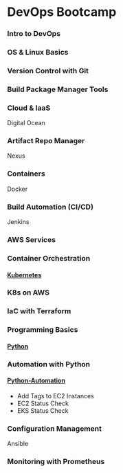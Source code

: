 # DevOps Bootcamp

### Intro to DevOps
### OS & Linux Basics
### Version Control with Git
### Build Package Manager Tools
### Cloud & IaaS
  Digital Ocean
### Artifact Repo Manager
  Nexus
### Containers
  Docker
### Build Automation (CI/CD)
  Jenkins
### AWS Services
### Container Orchestration
  #### <a href="https://github.com/byronksmith/bootcamp/tree/main/kubernetes" target="_blank">Kubernetes</a>
### K8s on AWS
### IaC with Terraform
### Programming Basics
  #### <a href="https://github.com/byronksmith/bootcamp/tree/main/python" target="_blank">Python</a>

### Automation with Python
   #### <a href="https://github.com/byronksmith/bootcamp/tree/main/python-automation" target="_blank">Python-Automation</a>
   - Add Tags to EC2 Instances
   - EC2 Status Check
   - EKS Status Check
### Configuration Management
  Ansible
### Monitoring with Prometheus
